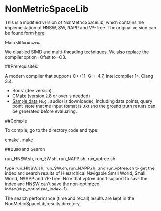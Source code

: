 NonMetricSpaceLib
======================================================

This is a modified version of NonMetricSpaceLib, which contains the implementation of HNSW, SW, NAPP and VP-Tree. The original version can be found form  [here](https://github.com/searchivarius/nmslib).

Main differences:

We disabled SIMD and multi-threading techniques. We also replace the compiler option -Ofast to -O3.

##Prerequisites:

A modern compiler that supports C++11: G++ 4.7, Intel compiler 14, Clang 3.4.
- Boost (dev version).
- CMake (version 2.8 or over is needed)
- [Sample data](https://github.com/DBWangGroupUNSW/nns_benchmark/tree/master/data) (e.g., audio) is downloaded, including data points, query point. Note that the input format is .txt and the ground truth results can be generated before evaluating.

##Compile

To compile, go to the directory code and type:

cmake .
make  

##Build and Search

run_HNSW.sh, run_SW.sh, run_NAPP.sh, run_vptree.sh 

type run_HNSW.sh, run_SW.sh, run_NAPP.sh, and run_vptree.sh to get the index and search results of Hierarchical Navigable Small World, Small World, NAAPP and VP-Tree. Note that vptree don't support to save the index and HNSW can't save the non-optimized index(skip_optimized_index=1).

The search performance (time and recall) results are kept in the NonMetricSpaceLib/results directory.

